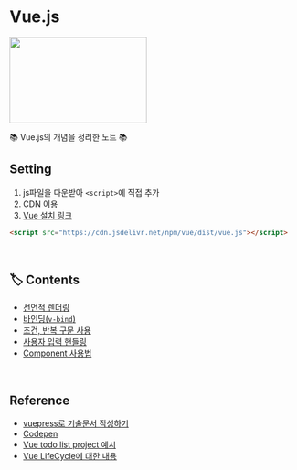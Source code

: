 # Vue.js

<p><img src="https://user-images.githubusercontent.com/41675375/80863248-e78d7c80-8cb5-11ea-93b2-f15e75a02912.png" width="240" height="150"></p>


📚 Vue.js의 개념을 정리한 노트 📚

## Setting

1. js파일을 다운받아 `<script>`에 직접 추가  
2. CDN 이용
3. [Vue 설치 링크](https://kr.vuejs.org/v2/guide/installation.html)


```html
<script src="https://cdn.jsdelivr.net/npm/vue/dist/vue.js"></script>
```

<br>

## 🏷️ Contents
- [선언적 렌더링](https://github.com/beaniejoy/daily-dev-log/blob/master/vue/01_declarative_rendering.md)
- [바인딩(`v-bind`)](https://github.com/beaniejoy/daily-dev-log/blob/master/vue/02_binding.md)
- [조건, 반복 구문 사용](https://github.com/beaniejoy/daily-dev-log/blob/master/vue/03_conditional_loop.md)
- [사용자 입력 핸들링](https://github.com/beaniejoy/daily-dev-log/blob/master/vue/04_handling_user_input.md)
- [Component 사용법](https://github.com/beaniejoy/daily-dev-log/blob/master/vue/05_component.md)

<br>

## Reference

- [vuepress로 기술문서 작성하기](https://limdongjin.github.io/vuejs/vuepress/#table-of-contents)
- [Codepen](https://codepen.io/)
- [Vue todo list project 예시](https://github.com/hanbinleejoy/vue-todolist-app)
- [Vue LifeCycle에 대한 내용](https://aomee0880.tistory.com/185)
